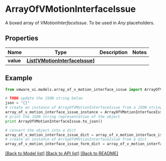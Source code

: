 # ArrayOfVMotionInterfaceIssue

A boxed array of *VMotionInterfaceIssue*. To be used in *Any* placeholders. 

## Properties
Name | Type | Description | Notes
------------ | ------------- | ------------- | -------------
**value** | [**List[VMotionInterfaceIssue]**](VMotionInterfaceIssue.md) |  | 

## Example

```python
from vmware_vi.models.array_of_v_motion_interface_issue import ArrayOfVMotionInterfaceIssue

# TODO update the JSON string below
json = "{}"
# create an instance of ArrayOfVMotionInterfaceIssue from a JSON string
array_of_v_motion_interface_issue_instance = ArrayOfVMotionInterfaceIssue.from_json(json)
# print the JSON string representation of the object
print ArrayOfVMotionInterfaceIssue.to_json()

# convert the object into a dict
array_of_v_motion_interface_issue_dict = array_of_v_motion_interface_issue_instance.to_dict()
# create an instance of ArrayOfVMotionInterfaceIssue from a dict
array_of_v_motion_interface_issue_form_dict = array_of_v_motion_interface_issue.from_dict(array_of_v_motion_interface_issue_dict)
```
[[Back to Model list]](../README.md#documentation-for-models) [[Back to API list]](../README.md#documentation-for-api-endpoints) [[Back to README]](../README.md)


